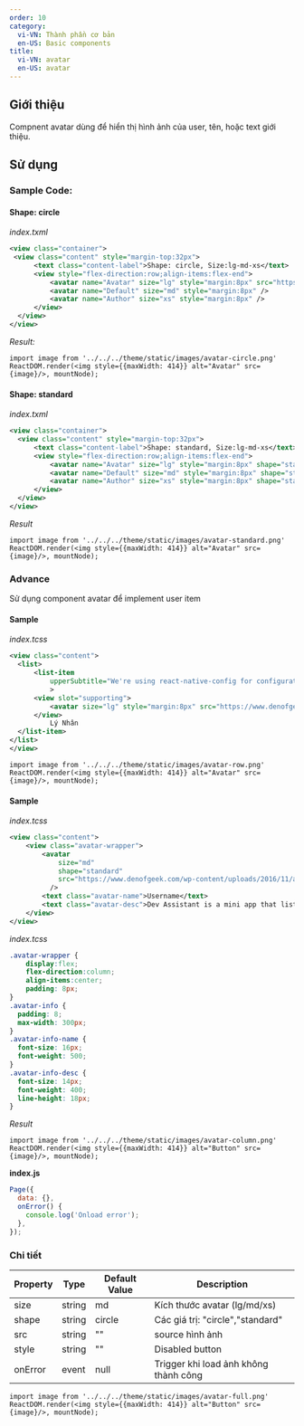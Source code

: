 ```yaml
---
order: 10
category:
  vi-VN: Thành phần cơ bản
  en-US: Basic components
title:
  vi-VN: avatar
  en-US: avatar
---
```


## Giới thiệu

Compnent avatar dùng để hiển thị hình ảnh của user, tên, hoặc text giới thiệu.

## Sử dụng

### Sample Code:

#### Shape: circle

*index.txml*
```xml
<view class="container">
 <view class="content" style="margin-top:32px">
      <text class="content-label">Shape: circle, Size:lg-md-xs</text>
      <view style="flex-direction:row;align-items:flex-end">
          <avatar name="Avatar" size="lg" style="margin:8px" src="https://www.denofgeek.com/wp-content/uploads/2016/11/avatar-sequel.jpg"/>
          <avatar name="Default" size="md" style="margin:8px" />
          <avatar name="Author" size="xs" style="margin:8px" />
      </view>
  </view>
</view>
```

*Result:*
```__react
import image from '../../../theme/static/images/avatar-circle.png'
ReactDOM.render(<img style={{maxWidth: 414}} alt="Avatar" src={image}/>, mountNode);
```

#### Shape: standard

*index.txml*
```xml
<view class="container">
  <view class="content" style="margin-top:32px">
      <text class="content-label">Shape: standard, Size:lg-md-xs</text>
      <view style="flex-direction:row;align-items:flex-end">
          <avatar name="Avatar" size="lg" style="margin:8px" shape="standard" src="https://www.denofgeek.com/wp-content/uploads/2016/11/avatar-sequel.jpg"/>
          <avatar name="Default" size="md" style="margin:8px" shape="standard"/>
          <avatar name="Author" size="xs" style="margin:8px" shape="standard"/>
      </view>
  </view>
</view>
```
*Result*
```__react
import image from '../../../theme/static/images/avatar-standard.png'
ReactDOM.render(<img style={{maxWidth: 414}} alt="Avatar" src={image}/>, mountNode);
```

### Advance
Sử dụng component avatar để implement user item

#### Sample
*index.tcss*
```xml
<view class="content">
  <list>
      <list-item
          upperSubtitle="We're using react-native-config for configuration, so to make android work with config we need to add below line to android/app/build.gradle"
          >
      <view slot="supporting">
          <avatar size="lg" style="margin:8px" src="https://www.denofgeek.com/wp-content/uploads/2016/11/avatar-sequel.jpg"/>
      </view>
          Lý Nhân
  </list-item>
</list>
</view>
```

```__react
import image from '../../../theme/static/images/avatar-row.png'
ReactDOM.render(<img style={{maxWidth: 414}} alt="Avatar" src={image}/>, mountNode);
```

#### Sample
*index.tcss*
```xml
<view class="content">
    <view class="avatar-wrapper">
        <avatar 
            size="md" 
            shape="standard"
            src="https://www.denofgeek.com/wp-content/uploads/2016/11/avatar-sequel.jpg"
          />
        <text class="avatar-name">Username</text>
        <text class="avatar-desc">Dev Assistant is a mini app that lists all mini apps of a developer which are build on tiki-studio</text>
    </view>
</view>
```
*index.tcss*
```css
.avatar-wrapper {
    display:flex;
    flex-direction:column;
    align-items:center;
    padding: 8px;
}
.avatar-info {
  padding: 8;
  max-width: 300px;
}
.avatar-info-name {
  font-size: 16px;
  font-weight: 500;
}
.avatar-info-desc {
  font-size: 14px;
  font-weight: 400;
  line-height: 18px;
}
```
*Result*

```__react
import image from '../../../theme/static/images/avatar-column.png'
ReactDOM.render(<img style={{maxWidth: 414}} alt="Button" src={image}/>, mountNode);
```

**index.js**
```js
Page({
  data: {},
  onError() {
    console.log('Onload error');
  },
});
```

### Chi tiết

| Property | Type    | Default Value | Description                                       |
| -------- | ------- | ------------- | ------------------------------------------------- |
| size     | string  | md          | Kích thước avatar (lg/md/xs)                      |
| shape    | string  | circle      | Các giá trị: "circle","standard"                  |
| src      | string  | ""            | source hình ảnh                                   |
| style    | string  | ""            | Disabled button                                   |
| onError  | event   | null          | Trigger khi load ảnh không thành công             |

```__react
import image from '../../../theme/static/images/avatar-full.png'
ReactDOM.render(<img style={{maxWidth: 414}} alt="Button" src={image}/>, mountNode);
```
